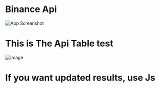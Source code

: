 # Binance Api 


![App Screenshot](https://user-images.githubusercontent.com/94997828/174208877-6e08d932-8f69-4647-96f3-90038bbb8521.png)


# This is The Api Table test 

![image](https://user-images.githubusercontent.com/94997828/174209253-f1e0bd66-5e11-45dc-92a4-60c6202cf860.png)

# If you want updated results, use Js
